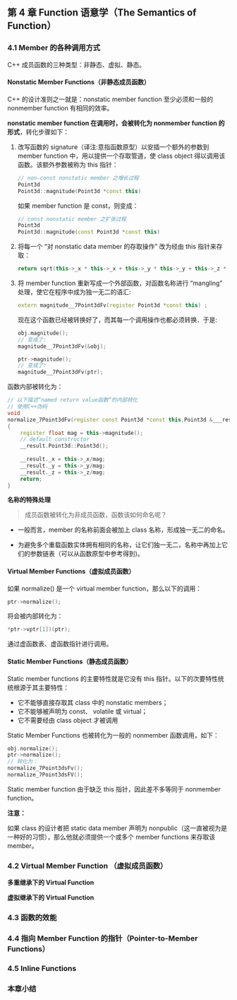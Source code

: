 ## 第 4 章  Function 语意学（The Semantics of Function）

### 4.1  Member 的各种调用方式

C++ 成员函数的三种类型：非静态、虚拟、静态。

#### Nonstatic Member Functions（非静态成员函数）

C++ 的设计准则之一就是：nonstatic member function 至少必须和一般的 nonmember function 有相同的效率。

**nonstatic member function 在调用时，会被转化为 nonmember function 的形式**，转化步骤如下：

1. 改写函数的 signature（译注:意指函数原型）以安插一个额外的参数到 member function 中，用以提供一个存取管道，使 class object 得以调用该函数。该额外参数被称为 this 指针：

    ```cpp
    // non-const nonstatic member 之增长过程 
    Point3d
    Point3d::magnitude(Point3d *const this)
    ```

    如果 member function 是 const，则变成：

    ```cpp
    // const nonstatic member 之扩张过程
    Point3d
    Point3d::magnitude(const Point3d *const this)
    ```

2. 将每一个 “对 nonstatic data member 的存取操作” 改为经由 this 指针来存取：

    ```cpp
    return sqrt(this->_x * this->_x + this->_y * this->_y + this->_z * this->_z);
    ```

3. 将 member function 重新写成一个外部函数，对函数名称进行 “mangling” 处理，使它在程序中成为独一无二的语汇:

    ```cpp
    extern magnitude__7Point3dFv(register Point3d *const this) ;
    ```

    现在这个函数已经被转换好了，而其每一个调用操作也都必须转换．于是:

    ```cpp
    obj.magnitude();
    // 变成了:
    magnitude__7Point3dFv(&obj);
    
    ptr->magnitude();
    // 变成了:
    magnitude__7Point3dFv(ptr);
    ```

函数内部被转化为：

```cpp
// 以下描述“named return value函数”的内部转化
// 使用C++伪码
void
normalize_7Point3dFv(register const Point3d *const this,Point3d &___result)
{
	register float mag = this->magnitude();
	// default constructor
	__result.Point3d::Point3d();
    
    __result._x = this->_x/mag;
    __result._y = this->_y/mag;
    __result._z = this->_z/mag;
	return;
}
```

**名称的特殊处理**

> 成员函数被转化为非成员函数，函数该如何命名呢？

- 一般而言，member 的名称前面会被加上 class 名称，形成独一无二的命名。

- 为避免多个重载函数实体拥有相同的名称，让它们独一无二，名称中再加上它们的参数链表（可以从函数原型中参考得到)。



#### Virtual Member Functions（虚拟成员函数）

如果 normalize() 是一个 virtual member function，那么以下的调用：

```cpp
ptr->normalize();
```

将会被内部转化为：

```cpp
*ptr->vptr[1])(ptr);
```

通过虚函数表、虚函数指针进行调用。



#### Static Member Functions（静态成员函数）

Static member functions 的主要特性就是它没有 this 指针。以下的次要特性统统根源于其主要特性：

- 它不能够直接存取其 class 中的 nonstatic members；
- 它不能够被声明为 const、 volatile 或 virtual；
- 它不需要经由 class object 才被调用

Static Member Functions 也被转化为一般的 nonmember 函数调用，如下：

```cpp
obj.normalize();
ptr->normalize();
// 转化为：
normalize_7Point3dsFv();
normalize_7Point3dsFV();
```

Static member function 由于缺乏 this 指针，因此差不多等同于 nonmember function。

**注意：**

如果 class 的设计者把 static data member 声明为 nonpublic（这一直被视为是一种好的习惯），那么他就必须提供一个或多个 member functions 来存取该 member。



### 4.2  Virtual Member Function （虚拟成员函数）



**多重继承下的 Virtual Function**



**虚拟继承下的 Virtual Function**



### 4.3  函数的效能





### 4.4  指向 Member Function 的指针（Pointer-to-Member Functions）





### 4.5  Inline Functions



### 本章小结